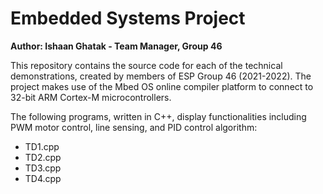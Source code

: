 # Embedded Systems Project
**Author: Ishaan Ghatak - Team Manager, Group 46**

This repository contains the source code for each of the technical demonstrations, created by members of ESP Group 46 (2021-2022).
The project makes use of the Mbed OS online compiler platform to connect to 32-bit ARM Cortex-M microcontrollers.

The following programs, written in C++, display functionalities including PWM motor control, line sensing, and PID control algorithm:
- TD1.cpp
- TD2.cpp
- TD3.cpp
- TD4.cpp
